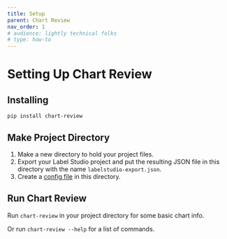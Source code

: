 ```yaml
---
title: Setup
parent: Chart Review
nav_order: 1
# audience: lightly technical folks
# type: how-to
---
```


# Setting Up Chart Review

## Installing

`pip install chart-review`

## Make Project Directory

1. Make a new directory to hold your project files.
2. Export your Label Studio project and put the resulting JSON file
   in this directory with the name `labelstudio-export.json`.
3. Create a [config file](config.md) in this directory.

## Run Chart Review

Run `chart-review` in your project directory for some basic chart info.

Or run `chart-review --help` for a list of commands.
